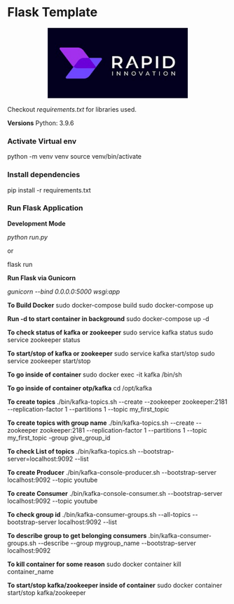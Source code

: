 # Flask Template
<p align="center">
  <a href="https://www.rapidinnovation.io/" target="blank"><img src="static/images/ri_logo.jpeg" width="320" alt="RapidInnovation Logo" /></a>
</p>

Checkout *requirements.txt* for libraries used.

**Versions**
Python: 3.9.6

### Activate Virtual env
python -m venv venv
source venv/bin/activate

### Install dependencies
pip install -r requirements.txt

### Run Flask Application
**Development Mode**

_python run.py_

or

flask run

**Run Flask via Gunicorn**

_gunicorn --bind 0.0.0.0:5000 wsgi:app_

**To Build Docker**
sudo docker-compose build
sudo docker-compose up

**Run -d to start container in background**
sudo docker-compose up -d

**To check status  of kafka or zookeeper**
sudo service kafka status
sudo service zookeeper status

**To start/stop  of kafka or zookeeper**
sudo service kafka start/stop
sudo service zookeeper start/stop

**To go inside of container**
sudo docker exec -it kafka /bin/sh

**To go inside of container otp/kafka**
cd /opt/kafka

**To create topics**
./bin/kafka-topics.sh --create --zookeeper zookeeper:2181
--replication-factor 1 --partitions 1 --topic my_first_topic

**To create topics with group name**
./bin/kafka-topics.sh --create --zookeeper zookeeper:2181
--replication-factor 1 --partitions 1 --topic my_first_topic -group give_group_id

**To check List of topics**
./bin/kafka-topics.sh --bootstrap-server=localhost:9092 --list

**To create Producer**
./bin/kafka-console-producer.sh --bootstrap-server localhost:9092 --topic youtube

**To create Consumer**
./bin/kafka-console-consumer.sh --bootstrap-server localhost:9092 --topic
youtube

**To check group id**
./bin/kafka-consumer-groups.sh --all-topics --bootstrap-server localhost:9092 --list 

**To describe group to get belonging consumers**
.bin/kafka-consumer-groups.sh --describe --group mygroup_name --bootstrap-server localhost:9092

**To kill container for some reason**
sudo docker container kill container_name

**To start/stop kafka/zookeeper inside of container**
sudo docker container start/stop kafka/zookeeper